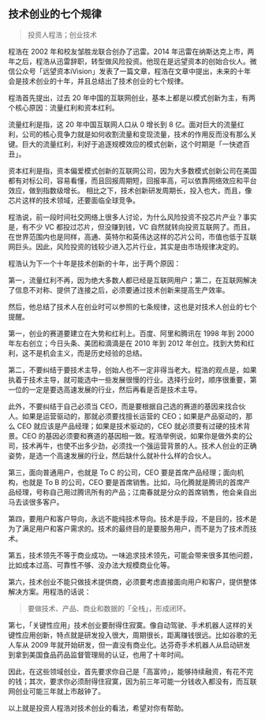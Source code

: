 ## 技术创业的七个规律

> 投资人程浩；创业技术

程浩在 2002 年和校友邹胜龙联合创办了迅雷。2014 年迅雷在纳斯达克上市，两年之后，程浩从迅雷辞职，转型做风险投资。他现在是远望资本的创始合伙人。微信公众号「远望资本iVision」发表了一篇文章，程浩在文章中提出，未来的十年会是技术创业的十年，并且总结出了技术创业的七个规律。

程浩首先提出，过去 20 年中国的互联网创业，基本上都是以模式创新为主，有两个核心原因：流量红利和资本红利。

流量红利是指，这 20 年中国互联网人口从 0 增长到 8 亿。面对巨大的流量红利，公司的核心竞争力就是如何收割流量和变现流量，技术的作用反而没有那么关键。巨大的流量红利，利好于追逐规模效应的模式创新，这个时期是「一快遮百丑」。

资本红利是指，资本偏爱模式创新的互联网公司，因为大多数模式创新公司在美国都有对标公司，容易看懂，而且回报周期短，回报率高，可以依靠网络效应和平台效应，做到指数级增长。
相比之下，技术创新研发周期长，投入也大，而且，像芯片这样的技术领域，还要面临全球竞争。

程浩说，前一段时间社交网络上很多人讨论，为什么风险投资不投芯片产业？事实是，有不少 VC 都投过芯片，但没赚到钱，VC 自然就转向投资互联网了。而且，在世界范围内也是同样，高通、英特尔和英伟达这样的芯片公司，市值也低于互联网巨头。因此，风险投资的钱较少进入芯片行业，其实是由市场规律决定的。

程浩认为下一个十年是技术创新的十年，出于两个原因：

第一，流量红利不再，因为绝大多数人都已经是互联网用户；第二，在互联网解决了信息不对称、提供了连接之后，必须要通过技术创新来提高生产效率。

然后，他总结了技术人在创业时可以参照的七条规律，这也是对技术人创业的七个提醒。

第一，创业的赛道要建立在大势和红利上。百度、阿里和腾讯在 1998 年到 2000 年左右创立；今日头条、美团和滴滴是在 2010 年到 2012 年创立。找到大势和红利，这不是机会主义，而是历史经验的总结。

第二，不要纠结于要技术主导，创始人也不一定非得当老大。程浩的观点是，如果执着于技术主导，就可能选中一些发展很慢的行业。选择行业时，顺序很重要，第一位的一定是要选高速发展的行业，然后再看是否是技术主导。

此外，不要纠结于自己必须当 CEO，而是要根据自己选的赛道的基因来找合伙人。如果是运营驱动的，那就必须要找擅长运营的 CEO；如果是产品驱动的，那么 CEO 就应该是产品经理；如果是技术驱动的，CEO 就必须要有过硬的技术背景。CEO 的基因必须要和赛道的基因相一致。程浩举例说，如果你是做外卖的公司，技术再牛，也使不出多少劲，必须找一个强运营背景的人。技术人创业的正确姿势，是选一个高速发展的行业，然后缺什么就补什么样的合伙人。

第三，面向普通用户，也就是 To C 的公司，CEO 要是首席产品经理；面向机构，也就是 To B 的公司，CEO 要是首席销售。比如，马化腾就是腾讯的首席产品经理，号称自己用过腾讯所有的产品；江南春就是分众的首席销售，他会亲自出马去谈很多客户。

第四，要用户和客户导向，永远不能纯技术导向。技术是手段，不是目的，技术是为了满足用户和客户需求的。技术的最终目的是要服务用户，而不是为了技术而技术。

第五，技术领先不等于商业成功。一味追求技术领先，可能会带来很多其他问题，比如成本过高、可靠性不够、没办法大规模商业化等。

第六，技术创业不能只做技术提供商，必须要考虑直接面向用户和客户，提供整体解决方案。用程浩的话说：

> 要做技术、产品、商业和数据的「全栈」，形成闭环。

第七，「关键性应用」技术创业要耐得住寂寞。像自动驾驶、手术机器人这样的关键性应用创新，特点就是研发投入很大，周期很长，距离赚钱很远。比如谷歌的无人车从 2009 年就开始研发，但一直没有商业化。达芬奇手术机器人从启动研发到拿到美国食品药品监督管理局的认证，也用了十年时间。

因此，在这些领域创业，首先要求你自己是「高富帅」，能够持续融资，有花不完的钱；其次，要求你必须耐得住寂寞，因为前三年可能一分钱收入都没有，而互联网创业可能三年就上市敲钟了。

以上就是投资人程浩对技术创业的看法，希望对你有帮助。

